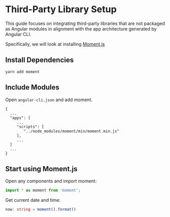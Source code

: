 # Third-Party Library Setup

This guide focuses on integrating third-party libraries that are not packaged as Angular modules in alignment with the app architecture generated by Angular CLI.

Specifically, we will look at installing [Moment.js](https://momentjs.com/)

## Install Dependencies

`yarn add moment`

## Include Modules

Open `angular-cli.json` and add moment.

```
{
  ...
  "apps": [
     ...
     "scripts": [
        "../node_modules/moment/min/moment.min.js"
     ],
     ...
  ]
  ...
}
```

## Start using Moment.js

Open any components and import moment:

```typescript
import * as moment from 'moment';
```

Get current date and time:

```typescript
now: string = moment().format()
```
